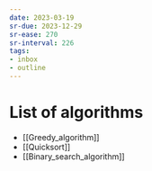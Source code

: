 ```yaml
---
date: 2023-03-19
sr-due: 2023-12-29
sr-ease: 270
sr-interval: 226
tags:
- inbox
- outline
---
```


# List of algorithms

- [[Greedy_algorithm]]
- [[Quicksort]]
- [[Binary_search_algorithm]]
